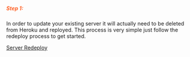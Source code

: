 ##### <h5 style="color: #FF6025;">Step 1:</h5>
In order to update your existing server it will actually need to be deleted from Heroku and reployed.
This process is very simple just follow the redeploy process to get started.

[Server Redeploy](https://tonesto7.github.io/echo-speaks-docs/#/docs/troubleshoot/redeployServer)
